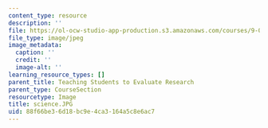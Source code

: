 ```yaml
---
content_type: resource
description: ''
file: https://ol-ocw-studio-app-production.s3.amazonaws.com/courses/9-00sc-introduction-to-psychology-fall-2011/88f66be36d18bc9e4ca3164a5c8e6ac7_science.JPG
file_type: image/jpeg
image_metadata:
  caption: ''
  credit: ''
  image-alt: ''
learning_resource_types: []
parent_title: Teaching Students to Evaluate Research
parent_type: CourseSection
resourcetype: Image
title: science.JPG
uid: 88f66be3-6d18-bc9e-4ca3-164a5c8e6ac7
---
```

